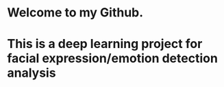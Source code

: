 <h1>Welcome to my Github.<h1>
This is a deep learning project for facial expression/emotion detection analysis 
